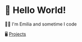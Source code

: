 <h1>👋 Hello World! </h1>
 <p>👩‍💻 I'm Emilia and sometime I  code</p>
 <p> 🖥 <a href="https://github.com/EmiliaPrzybylek/My-projects">Projects</a> </p>
      
<!---
EmiliaPrzybylek/EmiliaPrzybylek is a ✨ special ✨ repository because its `README.md` (this file) appears on your GitHub profile.
You can click the Preview link to take a look at your changes.
--->
